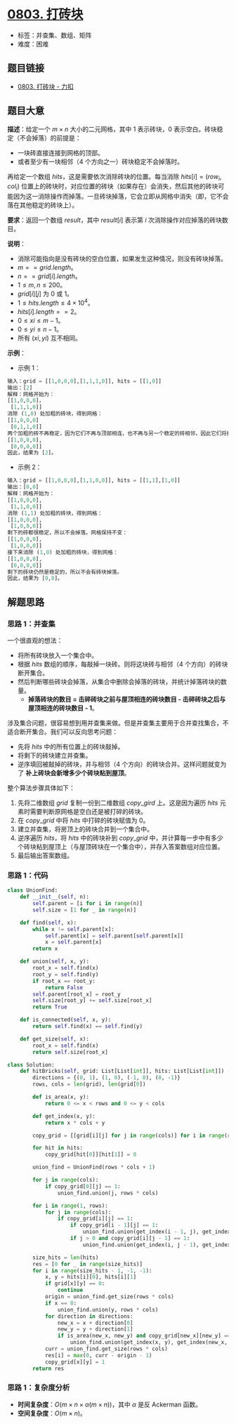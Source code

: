 # [0803. 打砖块](https://leetcode.cn/problems/bricks-falling-when-hit/)

- 标签：并查集、数组、矩阵
- 难度：困难

## 题目链接

- [0803. 打砖块 - 力扣](https://leetcode.cn/problems/bricks-falling-when-hit/)

## 题目大意

**描述**：给定一个 $m \times n$ 大小的二元网格，其中 $1$ 表示砖块，$0$ 表示空白。砖块稳定（不会掉落）的前提是：

- 一块砖直接连接到网格的顶部。
- 或者至少有一块相邻（4 个方向之一）砖块稳定不会掉落时。

再给定一个数组 $hits$，这是需要依次消除砖块的位置。每当消除 $hits[i] = (row_i, col_i)$ 位置上的砖块时，对应位置的砖块（如果存在）会消失，然后其他的砖块可能因为这一消除操作而掉落。一旦砖块掉落，它会立即从网格中消失（即，它不会落在其他稳定的砖块上）。

**要求**：返回一个数组 $result$，其中 $result[i]$ 表示第 $i$ 次消除操作对应掉落的砖块数目。

**说明**：

- 消除可能指向是没有砖块的空白位置，如果发生这种情况，则没有砖块掉落。
- $m == grid.length$。
- $n == grid[i].length$。
- $1 \le m, n \le 200$。
- $grid[i][j]$ 为 $0$ 或 $1$。
- $1 \le hits.length \le 4 \times 10^4$。
- $hits[i].length == 2$。
- $0 \le xi \le m - 1$。
- $0 \le yi \le n - 1$。
- 所有 $(xi, yi)$ 互不相同。

**示例**：

- 示例 1：

```python
输入：grid = [[1,0,0,0],[1,1,1,0]], hits = [[1,0]]
输出：[2]
解释：网格开始为：
[[1,0,0,0]，
 [1,1,1,0]]
消除 (1,0) 处加粗的砖块，得到网格：
[[1,0,0,0]
 [0,1,1,0]]
两个加粗的砖不再稳定，因为它们不再与顶部相连，也不再与另一个稳定的砖相邻，因此它们将掉落。得到网格：
[[1,0,0,0],
 [0,0,0,0]]
因此，结果为 [2]。
```

- 示例 2：

```python
输入：grid = [[1,0,0,0],[1,1,0,0]], hits = [[1,1],[1,0]]
输出：[0,0]
解释：网格开始为：
[[1,0,0,0],
 [1,1,0,0]]
消除 (1,1) 处加粗的砖块，得到网格：
[[1,0,0,0],
 [1,0,0,0]]
剩下的砖都很稳定，所以不会掉落。网格保持不变：
[[1,0,0,0], 
 [1,0,0,0]]
接下来消除 (1,0) 处加粗的砖块，得到网格：
[[1,0,0,0],
 [0,0,0,0]]
剩下的砖块仍然是稳定的，所以不会有砖块掉落。
因此，结果为 [0,0]。
```

## 解题思路

### 思路 1：并查集

一个很直观的想法：

- 将所有砖块放入一个集合中。
- 根据 $hits$ 数组的顺序，每敲掉一块砖。则将这块砖与相邻（4 个方向）的砖块断开集合。
- 然后判断哪些砖块会掉落，从集合中删除会掉落的砖块，并统计掉落砖块的数量。
  - **掉落砖块的数目 = 击碎砖块之前与屋顶相连的砖块数目 - 击碎砖块之后与屋顶相连的砖块数目 - 1**。

涉及集合问题，很容易想到用并查集来做。但是并查集主要用于合并查找集合，不适合断开集合。我们可以反向思考问题：

- 先将 $hits$ 中的所有位置上的砖块敲掉。
- 将剩下的砖块建立并查集。
- 逆序填回被敲掉的砖块，并与相邻（4 个方向）的砖块合并。这样问题就变为了 **补上砖块会新增多少个砖块粘到屋顶**。

整个算法步骤具体如下：

1. 先将二维数组 $grid$ 复制一份到二维数组 $copy\_gird$ 上。这是因为遍历 $hits$ 元素时需要判断原网格是空白还是被打碎的砖块。
2. 在 $copy\_grid$ 中将 $hits$ 中打碎的砖块赋值为 $0$。
3. 建立并查集，将房顶上的砖块合并到一个集合中。
4. 逆序遍历 $hits$，将 $hits$ 中的砖块补到 $copy\_grid$ 中，并计算每一步中有多少个砖块粘到屋顶上（与屋顶砖块在一个集合中），并存入答案数组对应位置。
5. 最后输出答案数组。

### 思路 1：代码

```python
class UnionFind:
    def __init__(self, n):
        self.parent = [i for i in range(n)]
        self.size = [1 for _ in range(n)]

    def find(self, x):
        while x != self.parent[x]:
            self.parent[x] = self.parent[self.parent[x]]
            x = self.parent[x]
        return x

    def union(self, x, y):
        root_x = self.find(x)
        root_y = self.find(y)
        if root_x == root_y:
            return False
        self.parent[root_x] = root_y
        self.size[root_y] += self.size[root_x]
        return True

    def is_connected(self, x, y):
        return self.find(x) == self.find(y)

    def get_size(self, x):
        root_x = self.find(x)
        return self.size[root_x]

class Solution:
    def hitBricks(self, grid: List[List[int]], hits: List[List[int]]) -> List[int]:
        directions = {(0, 1), (1, 0), (-1, 0), (0, -1)}
        rows, cols = len(grid), len(grid[0])

        def is_area(x, y):
            return 0 <= x < rows and 0 <= y < cols

        def get_index(x, y):
            return x * cols + y

        copy_grid = [[grid[i][j] for j in range(cols)] for i in range(rows)]

        for hit in hits:
            copy_grid[hit[0]][hit[1]] = 0

        union_find = UnionFind(rows * cols + 1)

        for j in range(cols):
            if copy_grid[0][j] == 1:
                union_find.union(j, rows * cols)

        for i in range(1, rows):
            for j in range(cols):
                if copy_grid[i][j] == 1:
                    if copy_grid[i - 1][j] == 1:
                        union_find.union(get_index(i - 1, j), get_index(i, j))
                    if j > 0 and copy_grid[i][j - 1] == 1:
                        union_find.union(get_index(i, j - 1), get_index(i, j))

        size_hits = len(hits)
        res = [0 for _ in range(size_hits)]
        for i in range(size_hits - 1, -1, -1):
            x, y = hits[i][0], hits[i][1]
            if grid[x][y] == 0:
                continue
            origin = union_find.get_size(rows * cols)
            if x == 0:
                union_find.union(y, rows * cols)
            for direction in directions:
                new_x = x + direction[0]
                new_y = y + direction[1]
                if is_area(new_x, new_y) and copy_grid[new_x][new_y] == 1:
                    union_find.union(get_index(x, y), get_index(new_x, new_y))
            curr = union_find.get_size(rows * cols)
            res[i] = max(0, curr - origin - 1)
            copy_grid[x][y] = 1
        return res
```

### 思路 1：复杂度分析

- **时间复杂度**：$O(m \times n \times \alpha(m \times n))$，其中 $\alpha$ 是反 Ackerman 函数。
- **空间复杂度**：$O(m \times n)$。

